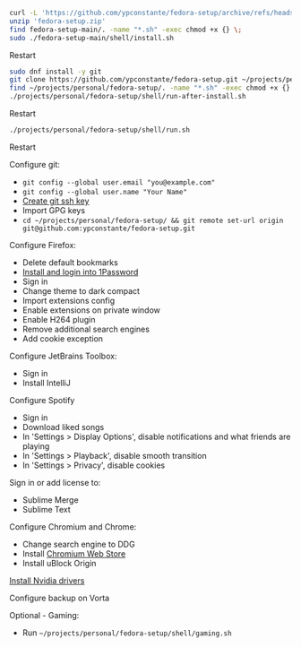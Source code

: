 ```sh
curl -L 'https://github.com/ypconstante/fedora-setup/archive/refs/heads/main.zip' -o 'fedora-setup.zip'
unzip 'fedora-setup.zip'
find fedora-setup-main/. -name "*.sh" -exec chmod +x {} \;
sudo ./fedora-setup-main/shell/install.sh
```

Restart


```sh
sudo dnf install -y git
git clone https://github.com/ypconstante/fedora-setup.git ~/projects/personal/fedora-setup
find ~/projects/personal/fedora-setup/. -name "*.sh" -exec chmod +x {} \;
./projects/personal/fedora-setup/shell/run-after-install.sh
```

Restart

```sh
./projects/personal/fedora-setup/shell/run.sh
```

Restart



Configure git:
- `git config --global user.email "you@example.com"`
- `git config --global user.name "Your Name"`
- [Create git ssh key](https://github.com/ypconstante/fedora-setup/wiki#create-ssh-key)
- Import GPG keys
- `cd ~/projects/personal/fedora-setup/ && git remote set-url origin git@github.com:ypconstante/fedora-setup.git`

Configure Firefox:
- Delete default bookmarks
- [Install and login into 1Password](https://addons.mozilla.org/en-US/firefox/addon/1password-x-password-manager/)
- Sign in
- Change theme to dark compact
- Import extensions config
- Enable extensions on private window
- Enable H264 plugin
- Remove additional search engines
- Add cookie exception

Configure JetBrains Toolbox:
- Sign in
- Install IntelliJ

Configure Spotify
- Sign in
- Download liked songs
- In 'Settings > Display Options', disable notifications and what friends are playing
- In 'Settings > Playback', disable smooth transition
- In 'Settings > Privacy', disable cookies

Sign in or add license to:
- Sublime Merge
- Sublime Text

Configure Chromium and Chrome:
- Change search engine to DDG
- Install [Chromium Web Store](https://github.com/NeverDecaf/chromium-web-store)
- Install uBlock Origin

[Install Nvidia drivers](https://rpmfusion.org/Howto/NVIDIA)

Configure backup on Vorta

Optional - Gaming:
- Run `~/projects/personal/fedora-setup/shell/gaming.sh`
